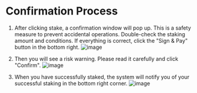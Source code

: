 # Confirmation Process

1. After clicking stake, a confirmation window will pop up. This is a safety measure to prevent accidental operations. Double-check the staking amount and conditions. If everything is correct, click the "Sign & Pay" button in the bottom right.
![image](https://github.com/user-attachments/assets/432cc668-df6f-4595-aa8e-201088f19bee)

2. Then you will see a risk warning. Please read it carefully and click "Confirm".
![image](https://github.com/user-attachments/assets/c7feb486-939e-4163-b5c5-1cc1608497a7)

3. When you have successfully staked, the system will notify you of your successful staking in the bottom right corner.
![image](https://github.com/user-attachments/assets/061c9402-ce47-475a-8ea1-4f4f3fa09e08)
